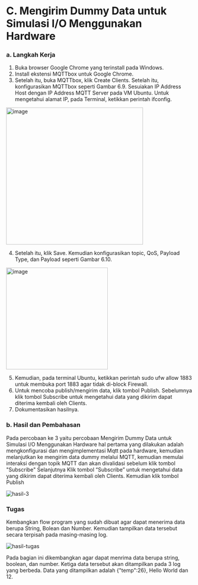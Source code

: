# C. Mengirim Dummy Data untuk Simulasi I/O Menggunakan Hardware

### a. Langkah Kerja
  1. Buka browser Google Chrome yang terinstall pada Windows.
  2. Install ekstensi MQTTbox untuk Google Chrome.
  3. Setelah itu, buka MQTTbox, klik Create Clients. Setelah itu, konfigurasikan MQTTbox seperti Gambar 6.9. Sesuiakan IP Address Host dengan IP Address MQTT Server pada VM Ubuntu. Untuk mengetahui alamat IP, pada Terminal, ketikkan perintah ifconfig.
<img width="369" alt="image" src="https://github.com/delimaayup/jobsheetEmbedded/assets/151798889/6d53e5cc-3ed0-4328-853c-4453f3623f42">

  4. Setelah itu, klik Save. Kemudian konfigurasikan topic, QoS, Payload Type, dan Payload seperti Gambar 6.10.
<img width="274" alt="image" src="https://github.com/delimaayup/jobsheetEmbedded/assets/151798889/29afb41d-fe8b-402a-bf43-70dad9fe6bb2">

  5. Kemudian, pada terminal Ubuntu, ketikkan perintah sudo ufw allow 1883 untuk membuka port 1883 agar tidak di-block Firewall.
  6. Untuk mencoba publish/mengirim data, klik tombol Publish. Sebelumnya klik tombol Subscribe untuk mengetahui data yang dikirim dapat diterima kembali oleh Clients.
  7. Dokumentasikan hasilnya.


### b. Hasil dan Pembahasan
Pada percobaan ke 3 yaitu percobaan Mengirim Dummy Data untuk Simulasi I/O Menggunakan Hardware hal pertama yang dilakukan adalah mengkonfigurasi dan mengimplementasi Mqtt pada hardware, kemudian melanjutkan ke mengirim data dummy melalui MQTT, kemudian memulai interaksi dengan topik MQTT dan akan divalidasi sebelum klik tombol "Subscribe"
Selanjutnya Klik tombol “Subscribe” untuk mengetahui data yang dikirim dapat diterima kembali oleh Clients. Kemudian klik tombol Publish

![hasil-3](https://github.com/delimaayup/jobsheetEmbedded/assets/151798889/7954a14e-5d19-408a-8569-70b91b3ae4f0)

### Tugas

Kembangkan flow program yang sudah dibuat agar dapat menerima data berupa String, Bolean dan Number. Kemudian tampilkan data tersebut secara terpisah pada masing-masing log.

![hasil-tugas](https://github.com/farhanhisyam/sistemEmbedded/assets/94108385/aebc2501-c5d7-4dbb-a19b-0a9c6ad78cf8)

Pada bagian ini dikembangkan agar dapat menrima data berupa string, boolean, dan number. Ketiga data tersebut akan ditampilkan pada 3 log yang berbeda. Data yang ditampilkan adalah {"temp":26}, Hello World dan 12.
